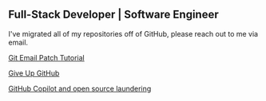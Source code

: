 ## Full-Stack Developer | Software Engineer

I've migrated all of my repositories off of GitHub, please reach out to me via email.

[Git Email Patch Tutorial](https://git-send-email.io/)

[Give Up GitHub](https://sfconservancy.org/GiveUpGitHub/)

[GitHub Copilot and open source laundering](https://drewdevault.com/2022/06/23/Copilot-GPL-washing.html)
